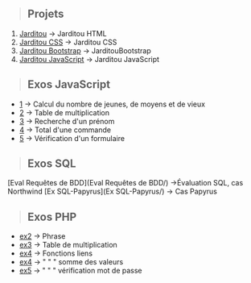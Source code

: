 > ## Projets

1. [Jarditou](html-ex1/) -> Jarditou HTML
2. [Jarditou CSS](html_css-ex2/) -> Jarditou CSS
3. [Jarditou Bootstrap](BootstrapEx/) -> JarditouBootstrap
4. [Jarditou JavaScript](JS_ex/évaluation%20exercices) -> Jarditou JavaScript


> ## Exos JavaScript

* [1](JS_ex/1) -> Calcul du nombre de jeunes, de moyens et de vieux
* [2](JS_ex/2) -> Table de multiplication
* [3](JS_ex/3) -> Recherche d'un prénom
* [4](JS_ex/4) -> Total d'une commande
* [5](JS_ex/5) -> Vérification d'un formulaire

> ## Exos SQL

[Eval Requêtes de BDD](Eval Requêtes de BDD/) ->Évaluation SQL, cas Northwind
[Ex SQL-Papyrus](Ex SQL-Papyrus/) -> Cas Papyrus

> ## Exos PHP

* [ex2](PHP/ex2.php) -> Phrase
* [ex3](PHP/ex3-Tdm.php) -> Table de multiplication
* [ex4](PHP/ex4-fonctions.php) -> Fonctions liens
* [ex4](PHP/ex4-fonctions-(2).php) -> "   "   " somme des valeurs
* [ex5](PHP/ex5-fonctions) -> "   "   " vérification mot de passe